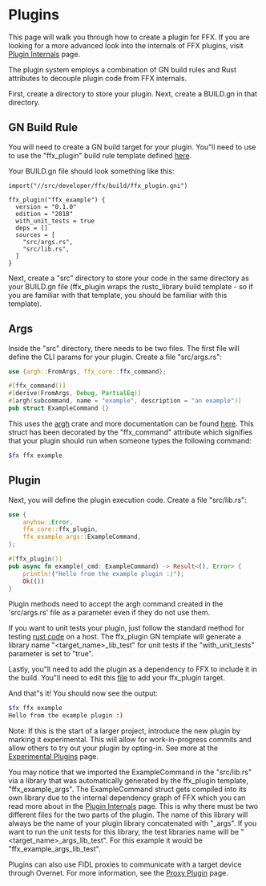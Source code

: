# Plugins

This page will walk you through how to create a plugin for FFX. If you are
looking for a more advanced look into the internals of FFX plugins, visit
[Plugin Internals](plugin-internals.md) page.

The plugin system employs a combination of GN build rules and Rust attributes
to decouple plugin code from FFX internals.

First, create a directory to store your plugin. Next, create a BUILD.gn in that
directory.

## GN Build Rule

You will need to create a GN build target for your plugin. You"ll need to use
to use the "ffx_plugin" build rule template defined
[here](https://fuchsia.googlesource.com/fuchsia/+/HEAD/src/developer/ffx/build/ffx_plugin.gni).

Your BUILD.gn file should look something like this:

```GN
import("//src/developer/ffx/build/ffx_plugin.gni")

ffx_plugin("ffx_example") {
  version = "0.1.0"
  edition = "2018"
  with_unit_tests = true
  deps = []
  sources = [
    "src/args.rs",
    "src/lib.rs",
  ]
}
```

Next, create a "src" directory to store your code in the same directory as your
BUILD.gn file (ffx_plugin wraps the rustc_library build template - so if you
are familiar with that template, you should be familiar with this template).

## Args

Inside the "src" directory, there needs to be two files. The first file will
define the CLI params for your plugin. Create a file "src/args.rs":

```rust
use {argh::FromArgs, ffx_core::ffx_command};

#[ffx_command()]
#[derive(FromArgs, Debug, PartialEq)]
#[argh(subcommand, name = "example", description = "an example")]
pub struct ExampleCommand {}
```

This uses the [argh](https://docs.rs/argh/0.1.3/argh/) crate and more
documentation can be found [here](https://docs.rs/argh/0.1.3/argh/). This
struct has been decorated by the "ffx_command" attribute which signifies that
your plugin should run when someone types the following command:

```sh
$fx ffx example
```

## Plugin

Next, you will define the plugin execution code.  Create a file "src/lib.rs":

```rust
use {
    anyhow::Error,
    ffx_core::ffx_plugin,
    ffx_example_args::ExampleCommand,
};

#[ffx_plugin()]
pub async fn example(_cmd: ExampleCommand) -> Result<(), Error> {
    println!("Hello from the example plugin :)");
    Ok(())
}
```

Plugin methods need to accept the argh command created in the 'src/args.rs'
file as a parameter even if they do not use them.

If you want to unit tests your plugin, just follow the standard method for
testing [rust code](fuchsia.dev/fuchsia-src/development/languages/rust/testing)
on a host. The ffx_plugin GN template will generate a library name
"<target_name>_lib_test" for unit tests if the "with_unit_tests" parameter is
set to "true".

Lastly, you"ll need to add the plugin as a dependency to FFX to include it in
the build. You"ll need to edit this
[file](https://fuchsia.googlesource.com/fuchsia/+/HEAD/src/developer/ffx/BUILD.gn#23)
to add your ffx_plugin target.

And that"s it!  You should now see the output:
```sh
$fx ffx example
Hello from the example plugin :)
```

Note: If this is the start of a larger project, introduce the new plugin by
marking it experimental. This will allow for work-in-progress commits and
allow others to try out your plugin by opting-in. See more at the
[Experimental Plugins](plugin-experimental.md) page.

You may notice that we imported the ExampleCommand in the "src/lib.rs" via a
library that was automatically generated by the ffx_plugin template,
"ffx_example_args". The ExampleCommand struct gets compiled into its own
library due to the internal dependency graph of FFX which you can read more
about in the [Plugin Internals](plugin-internals.md) page. This is why there
must be two different files for the two parts of the plugin. The name of this
library will always be the name of your plugin library concatenated with
"_args". If you want to run the unit tests for this library, the test libraries
name will be "<target_name>_args_lib_test". For this example it would be
"ffx_example_args_lib_test".

Plugins can also use FIDL proxies to communicate with a target device through
Overnet. For more information, see the [Proxy Plugin](proxy-plugin.md) page.




